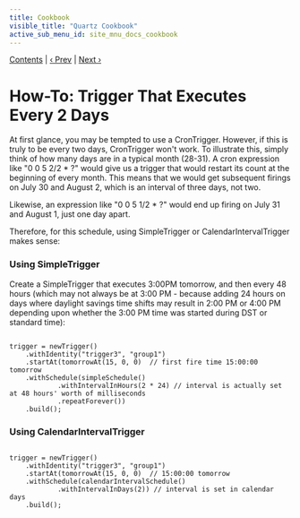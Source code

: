 ```yaml
---
title: Cookbook
visible_title: "Quartz Cookbook"
active_sub_menu_id: site_mnu_docs_cookbook
---
```

<div class="secNavPanel"><a href=".">Contents</a> | <a href="DailyTrigger.html">&lsaquo;&nbsp;Prev</a> | <a href="WeeklyTrigger.html">Next&nbsp;&rsaquo;</a></div>





# How-To: Trigger That Executes Every 2 Days

At first glance, you may be tempted to use a CronTrigger. However, if this is truly to be every two days, CronTrigger won't work. To illustrate this, simply think of how many days are in a typical month (28-31). A cron expression like "0 0 5 2/2 * ?" would give us a trigger that would restart its count at the beginning of every month. This means that we would get subsequent firings on July 30 and August 2, which is an interval of three days, not two.

Likewise, an expression like "0 0 5 1/2 * ?" would end up firing on July 31 and August 1, just one day apart.

Therefore, for this schedule, using SimpleTrigger or CalendarIntervalTrigger makes sense:

### Using SimpleTrigger

Create a SimpleTrigger that executes 3:00PM tomorrow, and then every 48 hours (which may not always be at 3:00 PM -
because adding 24 hours on days where daylight savings time shifts may result in 2:00 PM or 4:00 PM depending upon
whether the 3:00 PM time was started during DST or standard time):


<pre class="prettyprint highlight"><code class="language-java" data-lang="java">
trigger = newTrigger()
    .withIdentity("trigger3", "group1")
    .startAt(tomorrowAt(15, 0, 0)  // first fire time 15:00:00 tomorrow
    .withSchedule(simpleSchedule()
            .withIntervalInHours(2 * 24) // interval is actually set at 48 hours' worth of milliseconds
            .repeatForever())
    .build();
</code></pre>


### Using CalendarIntervalTrigger


<pre class="prettyprint highlight"><code class="language-java" data-lang="java">
trigger = newTrigger()
    .withIdentity("trigger3", "group1")
    .startAt(tomorrowAt(15, 0, 0)  // 15:00:00 tomorrow
    .withSchedule(calendarIntervalSchedule()
            .withIntervalInDays(2)) // interval is set in calendar days
    .build();
</code></pre>
